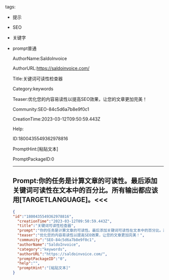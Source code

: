   tags: 
- 提示
- SEO
- 关键字
- prompt普通

  AuthorName:SaldoInvoice

  AuthorURL:https://saldoinvoice.com/

  Title:关键词可读性检查器

  Category:keywords

  Teaser:优化您的内容易读性以提高SEO效果，让您的文章更加完美！

  Community:SEO-84c5d6a7b8e9f0c1

  CreationTime:2023-03-12T09:50:59.443Z

  Help:

  ID:1800435549362978816

  PromptHint:[粘贴文本]

  PromptPackageID:0

  ---

  ## Prompt:你的任务是计算文章的可读性。最后添加关键词可读性在文本中的百分比。所有输出都应该用[TARGETLANGUAGE]。<<<

  ```json
  {
  "id":"1800435549362978816",
    "creationTime":"2023-03-12T09:50:59.443Z",
    "title":"关键词可读性检查器",
    "prompt":"你的任务是计算文章的可读性。最后添加关键词可读性在文本中的百分比。所有输出都应该用[TARGETLANGUAGE]。<<<",
    "teaser":"优化您的内容易读性以提高SEO效果，让您的文章更加完美！",
    "community":"SEO-84c5d6a7b8e9f0c1",
    "authorName":"SaldoInvoice",
    "category":"keywords",
    "authorURL":"https://saldoinvoice.com/",
    "promptPackageID":"0",
    "help":"",
    "promptHint":"[粘贴文本]"
  }
  ```

